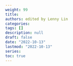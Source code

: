 ```yaml
---
weight: 99
title: 
authors: edited by Lenny Lin
categories: 
tags: []
description: null
draft: false
date: "2022-10-13"
lastmod: "2022-10-13"
series: 
toc: true
---
```


<!--more-->

